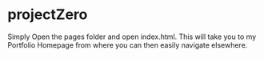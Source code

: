 # projectZero
Simply Open the pages folder and open index.html. This will take you to my Portfolio Homepage from where you can then easily navigate elsewhere.
